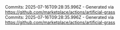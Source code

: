 Commits: 2025-07-16T09:28:35.996Z - Generated via https://github.com/marketplace/actions/artificial-grass
<br>
Commits: 2025-07-16T09:28:35.996Z - Generated via https://github.com/marketplace/actions/artificial-grass
<br>
